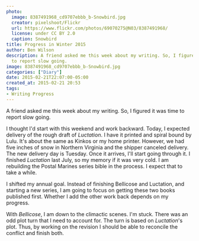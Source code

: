 ```yaml
---
photo:
  image: 8387491968_cd9707ebbb_b-Snowbird.jpg
  creator: pixelshoot/Flickr
  url: https://www.flickr.com/photos/69070275@N03/8387491968/
  license: under CC BY 2.0
  caption: Snowbird
title: Progress in Winter 2015
author: Ben Wilson
description: A friend asked me this week about my writing. So, I figured it was time
  to report slow going.
image: 8387491968_cd9707ebbb_b-Snowbird.jpg
categories: ["Diary"]
date: 2015-02-21T22:07:00-05:00
created_at: 2015-02-21 20:53
tags:
- Writing Progress
---
```


A friend asked me this week about my writing. So, I figured it was time to report slow going.

<!--more-->

I thought I'd start with this weekend and work backward. Today, I expected delivery of the rough draft of *Luctation*. I have it printed and spiral bound by Lulu. It's about the same as Kinkos or my home printer. However, we had five inches of snow in Northern Virginia and the shipper canceled delivery. The new delivery day is Tuesday. Once it arrives, I'll start going through it. I finished *Luctation* last July, so my memory if it was very cold. I am rebuilding the Postal Marines series bible in the process. I expect that to take a while.

I shifted my annual goal. Instead of finishing Bellicose and Luctation, and starting a new series, I am going to focus on getting these two books published first. Whether I add the other work back depends on my progress.

With *Bellicose*, I am down to the climactic scenes. I'm stuck. There was an odd plot turn that I need to account for. The turn is based on *Luctation*'s plot. Thus, by working on the revision I should be able to reconcile the conflict and finish both.
